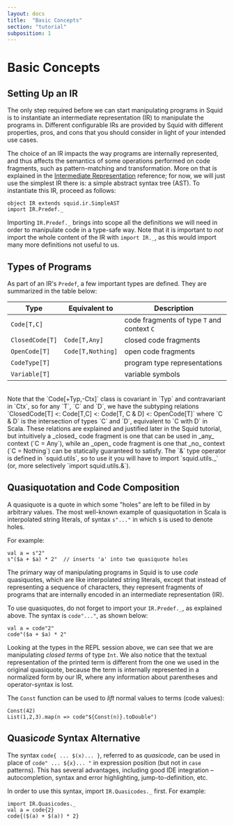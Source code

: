 ```yaml
---
layout: docs
title:  "Basic Concepts"
section: "tutorial"
subposition: 1
---
```


# Basic Concepts

## Setting Up an IR

The only step required before we can start manipulating programs in Squid
is to instantiate an intermediate representation (IR)
to manipulate the programs in.
Different configurable IRs are provided by Squid with different properties,
pros, and cons that you should consider in light of your intended use cases.

The choice of an IR impacts the way programs are internally represented,
and thus affects the semantics of some operations performed on code fragments,
such as pattern-matching and transformation.
More on that is explained in the
[Intermediate Representation](https://github.com/epfldata/squid/blob/master/doc/Intermediate_Representations.md) reference;
for now, we will just use the simplest IR there is:
a simple abstract syntax tree (AST).
To instantiate this IR, proceed as follows:

```tut:silent
object IR extends squid.ir.SimpleAST
import IR.Predef._
```

Importing `IR.Predef._` brings into scope all the definitions we will need
in order to manipulate code in a type-safe way.
Note that it is important to _not_ import the whole content of the IR with `import IR._`,
as this would import many more definitions not useful to us.


## Types of Programs

As part of an IR's `Predef`, a few important types are defined.
They are summarized in the table below:

|Type|Equivalent to|Description|
|---|---|---|
|`Code[T,C]`||code fragments of type `T` and context `C`|
|`ClosedCode[T]`|`Code[T,Any]`|closed code fragments|
|`OpenCode[T]`|`Code[T,Nothing]`|open code fragments|
|`CodeType[T]`||program type representations|
|`Variable[T]`||variable symbols|

<br>
Note that the `Code[+Typ,-Ctx]` class is covariant 
<!-- in its first parameter -->
in `Typ` and contravariant in `Ctx`,
so for any `T`, `C` and `D`,
we have the subtyping relations
`ClosedCode[T] <: Code[T,C] <: Code[T, C & D] <: OpenCode[T]`
<!-- Moreover, for any  -->
where `C & D` is the intersection of types `C` and `D`,
equivalent to `C with D` in Scala.
These relations are explained and justified later in the Squid tutorial,
but intuitively a _closed_ code fragment is one that can be used in _any_ context (`C = Any`),
while an _open_ code fragment is one that _no_ context (`C = Nothing`)
can be statically guaranteed to satisfy.
The `&` type operator is defined in `squid.utils`,
so to use it you will have to import `squid.utils._`
(or, more selectively `import squid.utils.&`).

## Quasiquotation and Code Composition

<!-- note: the old QQ tutorial had much more bla bla here: https://github.com/epfldata/squid/blob/master/doc/tuto/Quasiquotes.md#introduction -->

A quasiquote is a quote in which some "holes" are left to be filled in by arbitrary values.
The most well-known example of quasiquotation in Scala is interpolated string literals,
of syntax `s"..."` in which `$` is used to denote holes.
<!-- Consider the following example: -->
For example:

```tut
val a = s"2"
s"($a + $a) * 2"  // inserts 'a' into two quasiquote holes
```

The primary way of manipulating programs in Squid is to use _code_ quasiquotes,
which are like interpolated string literals,
except that instead of representing a sequence of characters,
they represent fragments of programs that are internally encoded in an intermediate representation (IR).

To use quasiquotes, do not forget to import your `IR.Predef._`, as explained above.
The syntax is `code"..."`, as shown below:

```tut
val a = code"2"
code"($a + $a) * 2"
```

Looking at the types in the REPL session above,
we can see that we are manipulating _closed terms_ of type `Int`.
We also notice that the textual representation of the printed term
is different from the one we used in the original quasiquote,
because the term is internally represented in a normalized form by our IR,
where any information about parentheses and operator-syntax is lost.

The `Const` function can be used to _lift_ normal values to terms (code values):

```tut
Const(42)
List(1,2,3).map(n => code"${Const(n)}.toDouble")
```


## Quasi​_code_ Syntax Alternative
<!-- ^ note: there is a zero-length space between 'Quasi' and '_code_'  -->

The syntax `code{ ... $(x)... }`, referred to as _quasicode_,
can be used in place of `code" ... ${x}... "` in expression position (but not in `case` patterns).
This has several advantages, including good IDE integration – autocompletion, syntax and error highlighting, jump-to-definition, etc.

In order to use this syntax, import `IR.Quasicodes._` first. For example:

```tut
import IR.Quasicodes._
val a = code{2}
code{($(a) + $(a)) * 2}
```

